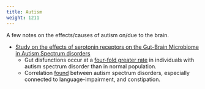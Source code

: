 ```yaml
---
title: Autism
weight: 1211
---
```


A few notes on the effects/causes of autism on/due to the brain.

* [Study on the effects of serotonin receptors on the Gut-Brain Microbiome in Autism Spectrum disorders](https://www.ncbi.nlm.nih.gov/pmc/articles/PMC6368356/)
	* Gut disfunctions occur at a [four-fold greater rate](https://pubmed.ncbi.nlm.nih.gov/24777214/) in individuals with autism spectrum disorder than in normal population.
	* Correlation [found](https://pubmed.ncbi.nlm.nih.gov/22511450/) between autism spectrum disorders, especially connected to language-impairment, and constipation.

